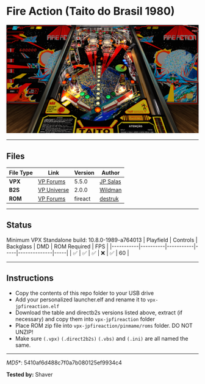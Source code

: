 # Fire Action (Taito do Brasil 1980)

![Table Preview](../../images/vpx-jps-fireaction-preview.jpg)

---

## Files
| File Type | Link | Version | Author | 
|-----------|--------|----------|--------------|
| **VPX** | [VP Forums](https://www.vpforums.org/index.php?app=downloads&showfile=13422) | 5.5.0 | [JP Salas](https://www.vpforums.org/index.php?showuser=277) |
| **B2S** | [VP Universe](https://vpuniverse.com/files/file/5100-fire-action-taito-1980/) | 2.0.0 | [Wildman](https://vpuniverse.com/profile/5-wildman/) |
| **ROM** | [VP Forums](https://www.vpforums.org/index.php?app=downloads&showfile=557) | fireact | [destruk](https://www.vpforums.org/index.php?showuser=5) |

---

## Status 
Minimum VPX Standalone build: 10.8.0-1989-a764013
| Playfield | Controls | Backglass | DMD | ROM Required | FPS | 
|-----------|----------|-----------|-----|--------------|-----|
| :white_check_mark: | :white_check_mark: | :white_check_mark: | :x: | :white_check_mark: | 60 |

---

## Instructions

- Copy the contents of this repo folder to your USB drive
- Add your personalized launcher.elf and rename it to `vpx-jpfireaction.elf`
- Download the table and directb2s versions listed above, extract (if necessary) and copy them into `vpx-jpfireaction` folder
- Place ROM zip file into `vpx-jpfireaction/pinmame/roms` folder. DO NOT UNZIP!
- Make sure `(.vpx)` `(.direct2b2s)` `(.vbs)` and `(.ini)` are all named the same.

---

*MD5**: 5410af6d488c7f0a7b080125ef9934c4

**Tested by:** Shaver
